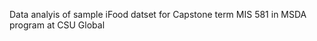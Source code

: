 Data analyis of sample iFood datset for Capstone term MIS 581 in MSDA program at CSU Global

<!---
drejk0/drejk0 is a ✨ special ✨ repository because its `README.md` (this file) appears on your GitHub profile.
You can click the Preview link to take a look at your changes.
--->
